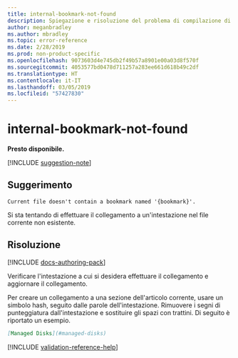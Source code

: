 ```yaml
---
title: internal-bookmark-not-found
description: Spiegazione e risoluzione del problema di compilazione di Docs internal-bookmark-not-found
author: meganbradley
ms.author: mbradley
ms.topic: error-reference
ms.date: 2/28/2019
ms.prod: non-product-specific
ms.openlocfilehash: 9073603d4e745db2f49b57a8901e00a03d8f570f
ms.sourcegitcommit: 4053577bd0478d711257a283ee661d618b49c2df
ms.translationtype: HT
ms.contentlocale: it-IT
ms.lasthandoff: 03/05/2019
ms.locfileid: "57427830"
---
```

# <a name="internal-bookmark-not-found"></a>internal-bookmark-not-found

**Presto disponibile.**

[!INCLUDE [suggestion-note](includes/suggestion-note.md)]

## <a name="suggestion"></a>Suggerimento

`Current file doesn't contain a bookmark named '{bookmark}'.`

Si sta tentando di effettuare il collegamento a un'intestazione nel file corrente non esistente.

## <a name="resolution"></a>Risoluzione

[!INCLUDE [docs-authoring-pack](includes/docs-authoring-pack.md)]

Verificare l'intestazione a cui si desidera effettuare il collegamento e aggiornare il collegamento.

Per creare un collegamento a una sezione dell'articolo corrente, usare un simbolo hash, seguito dalle parole dell'intestazione. Rimuovere i segni di punteggiatura dall'intestazione e sostituire gli spazi con trattini. Di seguito è riportato un esempio.

```markdown
[Managed Disks](#managed-disks)
```

<!--make sure to add this file to your includes folder and verify the path-->
[!INCLUDE [validation-reference-help](includes/validation-reference-help.md)]
